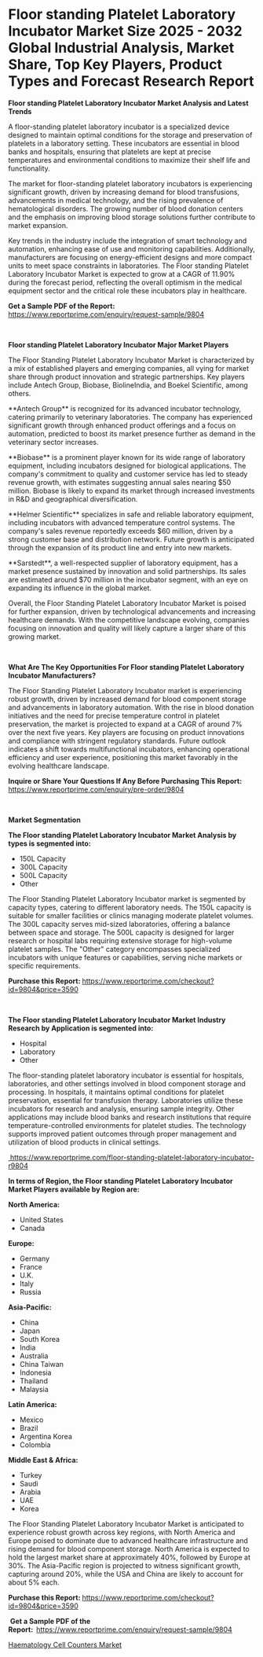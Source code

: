 <p><h1>Floor standing Platelet Laboratory Incubator Market Size 2025 - 2032 Global Industrial Analysis, Market Share, Top Key Players, Product Types and Forecast Research Report</h1></p><p><strong>Floor standing Platelet Laboratory Incubator Market Analysis and Latest Trends</strong></p>
<p><p>A floor-standing platelet laboratory incubator is a specialized device designed to maintain optimal conditions for the storage and preservation of platelets in a laboratory setting. These incubators are essential in blood banks and hospitals, ensuring that platelets are kept at precise temperatures and environmental conditions to maximize their shelf life and functionality.</p><p>The market for floor-standing platelet laboratory incubators is experiencing significant growth, driven by increasing demand for blood transfusions, advancements in medical technology, and the rising prevalence of hematological disorders. The growing number of blood donation centers and the emphasis on improving blood storage solutions further contribute to market expansion.</p><p>Key trends in the industry include the integration of smart technology and automation, enhancing ease of use and monitoring capabilities. Additionally, manufacturers are focusing on energy-efficient designs and more compact units to meet space constraints in laboratories. The Floor standing Platelet Laboratory Incubator Market is expected to grow at a CAGR of 11.90% during the forecast period, reflecting the overall optimism in the medical equipment sector and the critical role these incubators play in healthcare.</p></p>
<p><strong>Get a Sample PDF of the Report:&nbsp;</strong> <a href="https://www.reportprime.com/enquiry/request-sample/9804?utm_campaign=3018&utm_medium=2&utm_source=Github&utm_content=ia&utm_term=20032025&utm_id=floor-standing-platelet-laboratory-incubator">https://www.reportprime.com/enquiry/request-sample/9804</a></p>
<p>&nbsp;</p>
<p><strong>Floor standing Platelet Laboratory Incubator Major Market Players</strong></p>
<p><p>The Floor Standing Platelet Laboratory Incubator Market is characterized by a mix of established players and emerging companies, all vying for market share through product innovation and strategic partnerships. Key players include Antech Group, Biobase, BiolineIndia, and Boekel Scientific, among others.</p><p>**Antech Group** is recognized for its advanced incubator technology, catering primarily to veterinary laboratories. The company has experienced significant growth through enhanced product offerings and a focus on automation, predicted to boost its market presence further as demand in the veterinary sector increases.</p><p>**Biobase** is a prominent player known for its wide range of laboratory equipment, including incubators designed for biological applications. The company's commitment to quality and customer service has led to steady revenue growth, with estimates suggesting annual sales nearing $50 million. Biobase is likely to expand its market through increased investments in R&D and geographical diversification.</p><p>**Helmer Scientific** specializes in safe and reliable laboratory equipment, including incubators with advanced temperature control systems. The company's sales revenue reportedly exceeds $60 million, driven by a strong customer base and distribution network. Future growth is anticipated through the expansion of its product line and entry into new markets.</p><p>**Sarstedt**, a well-respected supplier of laboratory equipment, has a market presence sustained by innovation and solid partnerships. Its sales are estimated around $70 million in the incubator segment, with an eye on expanding its influence in the global market.</p><p>Overall, the Floor Standing Platelet Laboratory Incubator Market is poised for further expansion, driven by technological advancements and increasing healthcare demands. With the competitive landscape evolving, companies focusing on innovation and quality will likely capture a larger share of this growing market.</p></p>
<p>&nbsp;</p>
<p><strong>What Are The Key Opportunities For Floor standing Platelet Laboratory Incubator Manufacturers?</strong></p>
<p><p>The Floor Standing Platelet Laboratory Incubator market is experiencing robust growth, driven by increased demand for blood component storage and advancements in laboratory automation. With the rise in blood donation initiatives and the need for precise temperature control in platelet preservation, the market is projected to expand at a CAGR of around 7% over the next five years. Key players are focusing on product innovations and compliance with stringent regulatory standards. Future outlook indicates a shift towards multifunctional incubators, enhancing operational efficiency and user experience, positioning this market favorably in the evolving healthcare landscape.</p></p>
<p><strong>Inquire or Share Your Questions If Any Before Purchasing This Report:</strong> <a href="https://www.reportprime.com/enquiry/pre-order/9804?utm_campaign=3018&utm_medium=2&utm_source=Github&utm_content=ia&utm_term=20032025&utm_id=floor-standing-platelet-laboratory-incubator">https://www.reportprime.com/enquiry/pre-order/9804</a></p>
<p>&nbsp;</p>
<p><strong>Market Segmentation</strong></p>
<p><strong>The Floor standing Platelet Laboratory Incubator Market Analysis by types is segmented into:</strong></p>
<p><ul><li>150L Capacity</li><li>300L Capacity</li><li>500L Capacity</li><li>Other</li></ul></p>
<p><p>The Floor Standing Platelet Laboratory Incubator market is segmented by capacity types, catering to different laboratory needs. The 150L capacity is suitable for smaller facilities or clinics managing moderate platelet volumes. The 300L capacity serves mid-sized laboratories, offering a balance between space and storage. The 500L capacity is designed for larger research or hospital labs requiring extensive storage for high-volume platelet samples. The "Other" category encompasses specialized incubators with unique features or capabilities, serving niche markets or specific requirements.</p></p>
<p><strong>Purchase this Report:&nbsp;</strong><a href="https://www.reportprime.com/checkout?id=9804&price=3590&utm_campaign=3018&utm_medium=2&utm_source=Github&utm_content=ia&utm_term=20032025&utm_id=floor-standing-platelet-laboratory-incubator">https://www.reportprime.com/checkout?id=9804&price=3590</a></p>
<p>&nbsp;</p>
<p><strong>The Floor standing Platelet Laboratory Incubator Market Industry Research by Application is segmented into:</strong></p>
<p><ul><li>Hospital</li><li>Laboratory</li><li>Other</li></ul></p>
<p><p>The floor-standing platelet laboratory incubator is essential for hospitals, laboratories, and other settings involved in blood component storage and processing. In hospitals, it maintains optimal conditions for platelet preservation, essential for transfusion therapy. Laboratories utilize these incubators for research and analysis, ensuring sample integrity. Other applications may include blood banks and research institutions that require temperature-controlled environments for platelet studies. The technology supports improved patient outcomes through proper management and utilization of blood products in clinical settings.</p></p>
<p><a href="https://www.reportprime.com/floor-standing-platelet-laboratory-incubator-r9804?utm_campaign=3018&utm_medium=2&utm_source=Github&utm_content=ia&utm_term=20032025&utm_id=floor-standing-platelet-laboratory-incubator">&nbsp;https://www.reportprime.com/floor-standing-platelet-laboratory-incubator-r9804</a></p>
<p><strong>In terms of Region, the Floor standing Platelet Laboratory Incubator Market Players available by Region are:</strong></p>
<p>
    <p> <strong> North America: </strong>
        <ul>
            <li>United States</li>
            <li>Canada</li>
        </ul>
        </p> 
    <p> <strong> Europe: </strong>
        <ul>
            <li>Germany</li>
            <li>France</li>
            <li>U.K.</li>
            <li>Italy</li>
            <li>Russia</li>
        </ul>
        </p> 
    <p> <strong> Asia-Pacific: </strong>
        <ul>
            <li>China</li>
            <li>Japan</li>
            <li>South Korea</li>
            <li>India</li>
            <li>Australia</li>
            <li>China Taiwan</li>
            <li>Indonesia</li>
            <li>Thailand</li>
            <li>Malaysia</li>
        </ul>
        </p> 
    <p> <strong> Latin America: </strong>
        <ul>
            <li>Mexico</li>
            <li>Brazil</li>
            <li>Argentina Korea</li>
            <li>Colombia</li>
        </ul>
        </p> 
    <p> <strong> Middle East & Africa: </strong>
        <ul>
            <li>Turkey</li>
            <li>Saudi</li>
            <li>Arabia</li>
            <li>UAE</li>
            <li>Korea</li>
        </ul>
    </p>
    </p>
<p><p>The Floor Standing Platelet Laboratory Incubator Market is anticipated to experience robust growth across key regions, with North America and Europe poised to dominate due to advanced healthcare infrastructure and rising demand for blood component storage. North America is expected to hold the largest market share at approximately 40%, followed by Europe at 30%. The Asia-Pacific region is projected to witness significant growth, capturing around 20%, while the USA and China are likely to account for about 5% each.</p></p>
<p><strong>Purchase this Report: </strong><a href="https://www.reportprime.com/checkout?id=9804&price=3590&utm_campaign=3018&utm_medium=2&utm_source=Github&utm_content=ia&utm_term=20032025&utm_id=floor-standing-platelet-laboratory-incubator">https://www.reportprime.com/checkout?id=9804&price=3590</a></p>
<p>&nbsp;<strong>Get a Sample PDF of the Report:&nbsp;&nbsp;</strong><a href="https://www.reportprime.com/enquiry/request-sample/9804?utm_campaign=3018&utm_medium=2&utm_source=Github&utm_content=ia&utm_term=20032025&utm_id=floor-standing-platelet-laboratory-incubator">https://www.reportprime.com/enquiry/request-sample/9804</a></p>
<p><strong></strong></p>
<p><p><a href="https://github.com/rianttegang/Market-Research-Report-List-1/blob/main/haematology-cell-counters-market.md?utm_campaign=3018&utm_medium=2&utm_source=Github&utm_content=ia&utm_term=20032025&utm_id=floor-standing-platelet-laboratory-incubator">Haematology Cell Counters Market</a></p></p>